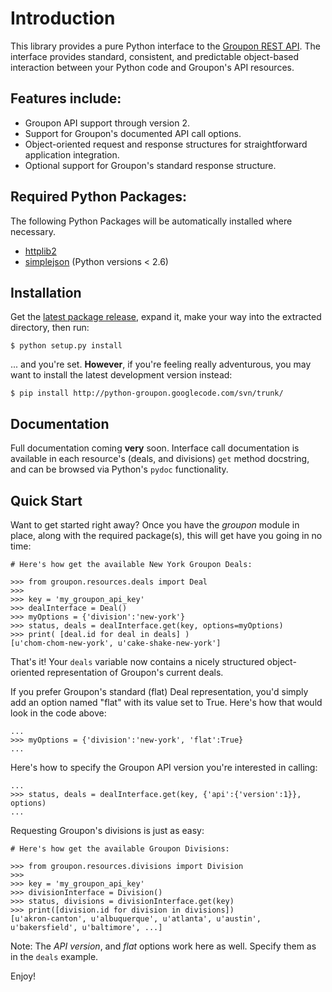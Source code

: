# Introduction #
This library provides a pure Python interface to the [Groupon REST API](http://www.groupon.com/pages/api). The interface provides standard, consistent, and predictable object-based interaction between your Python code and Groupon's API resources.

## Features include: ##
  * Groupon API support through version 2.
  * Support for Groupon's documented API call options.
  * Object-oriented request and response structures for straightforward application integration.
  * Optional support for Groupon's standard response structure.

## Required Python Packages: ##
The following Python Packages will be automatically installed where necessary.

  * [httplib2](http://code.google.com/p/httplib2/)
  * [simplejson](http://pypi.python.org/pypi/simplejson/) (Python versions < 2.6)

## Installation ##
Get the [latest package release](http://code.google.com/p/python-groupon/downloads/list?q=label:Featured), expand it, make your way into the extracted directory, then run:
```
$ python setup.py install
```
... and you're set. **However**, if you're feeling really adventurous, you may want to install the latest development version instead:
```
$ pip install http://python-groupon.googlecode.com/svn/trunk/
```


## Documentation ##
Full documentation coming **very** soon. Interface call documentation is available in each resource's (deals, and divisions) `get` method docstring, and can be browsed via Python's `pydoc` functionality.

## Quick Start ##
Want to get started right away? Once you have the _groupon_ module in place, along with the required package(s), this will get have you going in no time:

```
# Here's how get the available New York Groupon Deals:

>>> from groupon.resources.deals import Deal
>>> 
>>> key = 'my_groupon_api_key'
>>> dealInterface = Deal()
>>> myOptions = {'division':'new-york'}
>>> status, deals = dealInterface.get(key, options=myOptions)
>>> print( [deal.id for deal in deals] )
[u'chom-chom-new-york', u'cake-shake-new-york']
```

That's it! Your `deals` variable now contains a nicely structured object-oriented representation of Groupon's current deals.

If you prefer Groupon's standard (flat) Deal representation, you'd simply add an option named "flat" with its value set to True. Here's how that would look in the code above:

```
...
>>> myOptions = {'division':'new-york', 'flat':True}
...
```

Here's how to specify the Groupon API version you're interested in calling:

```
...
>>> status, deals = dealInterface.get(key, {'api':{'version':1}}, options)
...
```

Requesting Groupon's divisions is just as easy:

```
# Here's how get the available Groupon Divisions:

>>> from groupon.resources.divisions import Division
>>> 
>>> key = 'my_groupon_api_key'
>>> divisionInterface = Division()
>>> status, divisions = divisionInterface.get(key)
>>> print([division.id for division in divisions])
[u'akron-canton', u'albuquerque', u'atlanta', u'austin', u'bakersfield', u'baltimore', ...]
```

Note: The _API version_, and _flat_ options work here as well. Specify them as in the `deals` example.

Enjoy!